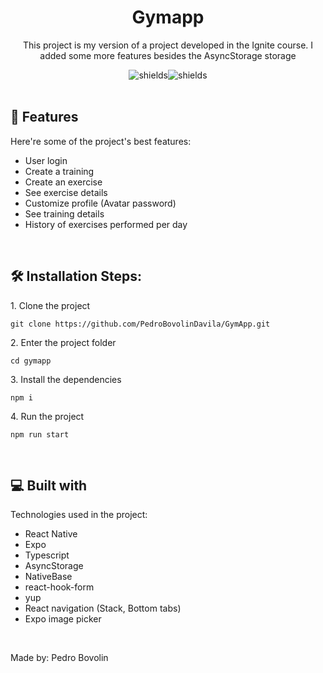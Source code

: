 <h1 align="center" id="title">Gymapp</h1>

<p id="description" align="center">This project is my version of a project developed in the Ignite course. I added some more features besides the AsyncStorage storage</p>

<div align="center"><img src="https://img.shields.io/github/languages/top/pedrobovolindavila/gymapp?style=for-the-badge" alt="shields"><img src="https://img.shields.io/github/last-commit/pedrobovolindavila/gymapp?style=for-the-badge" alt="shields"></div>

<br>

<h2>🧐 Features</h2>

Here're some of the project's best features:

- User login
- Create a training
- Create an exercise
- See exercise details
- Customize profile (Avatar password)
- See training details
- History of exercises performed per day

<br>

<h2>🛠️ Installation Steps:</h2>

<p>1. Clone the project</p>

```
git clone https://github.com/PedroBovolinDavila/GymApp.git
```

<p>2. Enter the project folder</p>

```
cd gymapp
```

<p>3. Install the dependencies</p>

```
npm i
```

<p>4. Run the project</p>

```
npm run start
```

<br>

<h2>💻 Built with</h2>

Technologies used in the project:

- React Native
- Expo
- Typescript
- AsyncStorage
- NativeBase
- react-hook-form
- yup
- React navigation (Stack, Bottom tabs)
- Expo image picker

<br>

Made by: Pedro Bovolin
